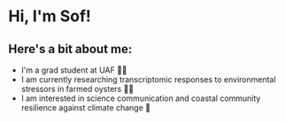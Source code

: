 # Hi, I'm Sof!

## Here's a bit about me:
- I'm a grad student at UAF 🐻‍❄️
- I am currently researching transcriptomic responses to environmental stressors in farmed oysters 🦪🧬
- I am interested in science communication and coastal community resilience against climate change 🌊
